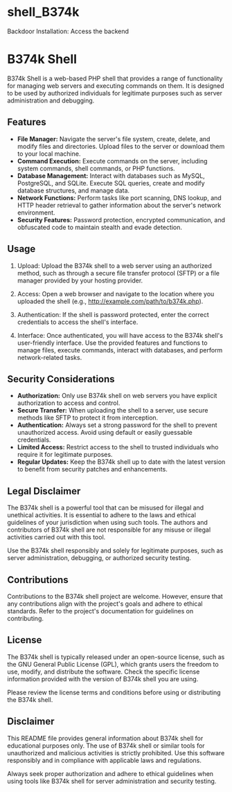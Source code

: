 # shell_B374k
Backdoor Installation: Access the backend

# B374k Shell

B374k Shell is a web-based PHP shell that provides a range of functionality for managing web servers and executing commands on them. It is designed to be used by authorized individuals for legitimate purposes such as server administration and debugging.

## Features

- **File Manager:** Navigate the server's file system, create, delete, and modify files and directories. Upload files to the server or download them to your local machine.
- **Command Execution:** Execute commands on the server, including system commands, shell commands, or PHP functions.
- **Database Management:** Interact with databases such as MySQL, PostgreSQL, and SQLite. Execute SQL queries, create and modify database structures, and manage data.
- **Network Functions:** Perform tasks like port scanning, DNS lookup, and HTTP header retrieval to gather information about the server's network environment.
- **Security Features:** Password protection, encrypted communication, and obfuscated code to maintain stealth and evade detection.

## Usage

1. Upload: Upload the B374k shell to a web server using an authorized method, such as through a secure file transfer protocol (SFTP) or a file manager provided by your hosting provider.

2. Access: Open a web browser and navigate to the location where you uploaded the shell (e.g., http://example.com/path/to/b374k.php).

3. Authentication: If the shell is password protected, enter the correct credentials to access the shell's interface.

4. Interface: Once authenticated, you will have access to the B374k shell's user-friendly interface. Use the provided features and functions to manage files, execute commands, interact with databases, and perform network-related tasks.

## Security Considerations

- **Authorization:** Only use B374k shell on web servers you have explicit authorization to access and control.
- **Secure Transfer:** When uploading the shell to a server, use secure methods like SFTP to protect it from interception.
- **Authentication:** Always set a strong password for the shell to prevent unauthorized access. Avoid using default or easily guessable credentials.
- **Limited Access:** Restrict access to the shell to trusted individuals who require it for legitimate purposes.
- **Regular Updates:** Keep the B374k shell up to date with the latest version to benefit from security patches and enhancements.

## Legal Disclaimer

The B374k shell is a powerful tool that can be misused for illegal and unethical activities. It is essential to adhere to the laws and ethical guidelines of your jurisdiction when using such tools. The authors and contributors of B374k shell are not responsible for any misuse or illegal activities carried out with this tool.

Use the B374k shell responsibly and solely for legitimate purposes, such as server administration, debugging, or authorized security testing.

## Contributions

Contributions to the B374k shell project are welcome. However, ensure that any contributions align with the project's goals and adhere to ethical standards. Refer to the project's documentation for guidelines on contributing.

## License

The B374k shell is typically released under an open-source license, such as the GNU General Public License (GPL), which grants users the freedom to use, modify, and distribute the software. Check the specific license information provided with the version of B374k shell you are using.

Please review the license terms and conditions before using or distributing the B374k shell.

## Disclaimer

This README file provides general information about B374k shell for educational purposes only. The use of B374k shell or similar tools for unauthorized and malicious activities is strictly prohibited. Use this software responsibly and in compliance with applicable laws and regulations.

Always seek proper authorization and adhere to ethical guidelines when using tools like B374k shell for server administration and security testing.

